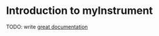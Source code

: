 # Introduction to myInstrument

TODO: write [great documentation](http://jacobian.org/writing/great-documentation/what-to-write/)
